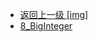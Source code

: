 - [返回上一级 [img]](page/后端/JavaNote/2_Java(书栈)/3_面对对象编程/2_Java核心类/img/)
- [8_BigInteger](page/后端/JavaNote/2_Java(书栈)/3_面对对象编程/2_Java核心类/img/8_BigInteger/)
